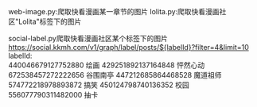 web-image.py:爬取快看漫画某一章节的图片
lolita.py:爬取快看漫画社区"Lolita"标签下的图片

social-label.py爬取快看漫画社区某个标签下的图片
https://social.kkmh.com/v1/graph/label/posts/${labelId}?filter=4&limit=10
labelId:   
440046679127752880 绘画
429251892137164848 怦然心动
672538457272222656 谷围南亭
447212685864468528 魔道祖师
574772218978893872 搞笑
450124798740136352 校园
556077790311482000 抽卡


